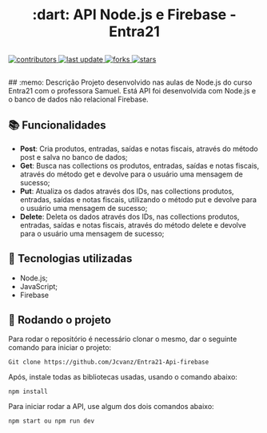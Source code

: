 <h1 align="center">:dart: API Node.js e Firebase - Entra21</h1>
<h2></h2>
<p>
  <p>
  <a href="https://github.com/Jcvanz/Entra21-Api-firebase">
    <img src="https://img.shields.io/github/contributors/Jcvanz/Entra21-Api-firebase" alt="contributors" />
  </a>
  <a href="">
    <img src="https://img.shields.io/github/last-commit/Jcvanz/Entra21-Api-firebase" alt="last update" />
  </a>
  <a href="https://github.com/Jcvanz/Entra21-Api-firebase/network/members">
    <img src="https://img.shields.io/github/forks/Jcvanz/Entra21-Api-firebase" alt="forks" />
  </a>
  <a href="https://github.com/Jcvanz/Entra21-Api-firebase/stargazers">
    <img src="https://img.shields.io/github/stars/Jcvanz/Entra21-Api-firebase" alt="stars" />
  </a>
</p>
<h2></h2>
## :memo: Descrição
Projeto desenvolvido nas aulas de Node.js do curso Entra21 com o professora Samuel. Está API foi 
desenvolvida com Node.js e o banco de dados não relacional Firebase. 

## :books: Funcionalidades
* <b>Post</b>: Cria produtos, entradas, saídas e notas fiscais, através do método post e salva no banco de dados;
* <b>Get</b>: Busca nas collections os produtos, entradas, saídas e notas fiscais, através do método get e devolve para o usuário uma mensagem de sucesso;
* <b>Put</b>: Atualiza os dados através dos IDs, nas collections produtos, entradas, saídas e notas fiscais, utilizando o método put e devolve para o usuário uma mensagem de sucesso;
* <b>Delete</b>: Deleta os dados através dos IDs, nas collections produtos, entradas, saídas e notas fiscais, através do método delete e devolve para o usuário uma mensagem de sucesso;

## :wrench: Tecnologias utilizadas
* Node.js;
* JavaScript;
* Firebase

## :rocket: Rodando o projeto
Para rodar o repositório é necessário clonar o mesmo, dar o seguinte comando para iniciar o projeto:
```
Git clone https://github.com/Jcvanz/Entra21-Api-firebase
```
Após, instale todas as bibliotecas usadas, usando o comando abaixo: 
```
npm install
```
Para iniciar rodar a API, use algum dos dois comandos abaixo:
```
npm start ou npm run dev
```
